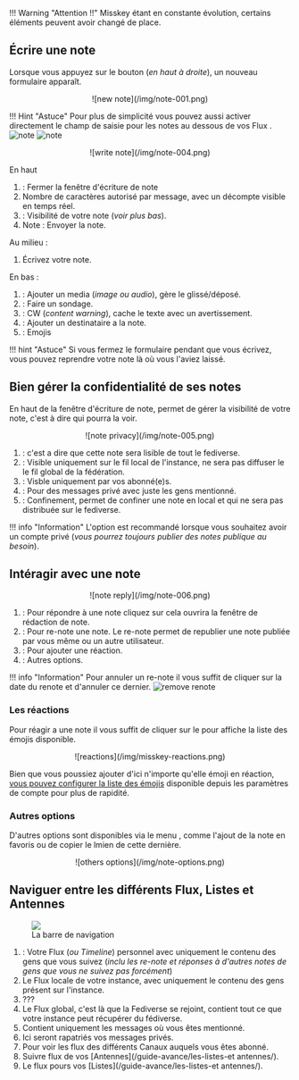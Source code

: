 !!! Warning "Attention !!"
     Misskey étant en constante évolution, certains éléments peuvent avoir changé de place.

## Écrire une note

Lorsque vous appuyez sur le bouton <i class="fas fa-pencil-alt"></i> (*en haut à droite*), un nouveau formulaire apparaît.

<center>
![new note](/img/note-001.png)
</center>

!!! Hint "Astuce"
     Pour plus de simplicité vous pouvez aussi activer directement le champ de saisie pour les notes au dessous de vos Flux .
     ![note](/img/note-002.png)
     ![note](/img/note-003.png)

<center>![write note](/img/note-004.png)</center>

En haut

1. <i class="fas fa-times"></i> : Fermer la fenêtre d'écriture de note
2. Nombre de caractères autorisé par message, avec un décompte visible en temps réel.
3. <i class="fas fa-globe"></i> : Visibilité de votre note (*voir plus bas*).
4. Note <i class="fas fa-paper-plane"></i> : Envoyer la note.

Au milieu :

1. Écrivez votre note.

En bas :

1. <i class="fas fa-photo-video"></i> : Ajouter un media (*image ou audio*), gère le glissé/déposé. 
2. <i class="fas fa-chart-pie" aria-hidden="true"></i> : Faire un sondage.
3. <i class="fas fa-eye-slash" aria-hidden="true"></i> : CW (*content warning*), cache le texte avec un avertissement.
4. <i class="fas fa-at"></i> : Ajouter un destinataire a la note.
5. <i class="fas fa-laugh-squint"></i> : Emojis

!!! hint "Astuce"
     Si vous fermez le formulaire pendant que vous écrivez, vous pouvez reprendre votre note là où vous l'aviez laissé.

## Bien gérer la confidentialité de ses notes

En haut de la fenêtre d'écriture de note, <i class="fas fa-globe"></i> permet de gérer la visibilité de votre note, c'est à dire qui pourra la voir.

<center>![note privacy](/img/note-005.png)</center>

1. <i class="fas fa-globe"></i> : c'est a dire que cette note sera lisible de tout le fediverse.
2. <i class="fas fa-home"></i> : Visible uniquement sur le fil local de l'instance, ne sera pas diffuser le le fil global de la fédération.
3. <i class="fas fa-unlock"></i> : Visble uniquement par vos abonné(e)s.
4. <i class="fas fa-envelope"></i> : Pour des messages privé avec juste les gens mentionné.
6. <i class="fas fa-biohazard"></i> : Confinement, permet de confiner une note en local et qui ne sera pas distribuée sur le fediverse.

!!! info "Information"
     L'option <i class="fas fa-unlock"></i> est recommandé lorsque vous souhaitez avoir un compte privé (<i>vous pourrez toujours publier des notes publique au besoin</i>).


## Intéragir avec une note

<center>![note reply](/img/note-006.png)</center>

1. <i class="fas fa-reply"></i> : Pour répondre à une note cliquez sur cela ouvrira la fenêtre de rédaction de note.
2. <i class="fas fa-retweet"></i> : Pour re-note une note. Le re-note permet de republier une note publiée par vous même ou un autre utilisateur.
3. <i class="fas fa-plus"></i> : Pour ajouter une réaction.
4. <i class="fas fa-ellipsis-h"></i> : Autres options.

!!! info "Information"
     Pour annuler un re-note il vous suffit de cliquer sur la date du renote et d'annuler ce dernier.
     ![remove renote](/img/remove-renote.png)

### Les réactions

Pour  réagir a une note il vous suffit de cliquer sur le <i class="fas fa-plus"></i> pour affiche la liste des émojis disponible.

<center>
![reactions](/img/misskey-reactions.png)
</center>

Bien que vous poussiez ajouter d'ici n'importe qu'elle émoji en réaction, [vous pouvez configurer la liste des émojis](../personnalisation/reactions.md) disponible depuis les paramètres de compte pour plus de rapidité. 

### Autres options

D'autres options sont disponibles via le menu <i class="fas fa-ellipsis-h"></i>, comme l'ajout de la note en favoris ou de copier le lmien de cette dernière.

<center>![others options](/img/note-options.png)</center>

## Naviguer entre les différents Flux, Listes et Antennes

<figure>
  <img src="/img/note-007.png" />
  <figcaption>La barre de navigation</figcaption>
</figure>

1. <i class="fas fa-home"></i> : Votre Flux (*ou Timeline*) personnel avec uniquement le contenu des gens que vous suivez (*inclu les re-note et réponses à d'autres notes de gens que vous ne suivez pas forcément*)
2. <i class="fas fa-comment"></i> Le Flux locale de votre instance, avec uniquement le contenu des gens présent sur l'instance.
3. <i class="fas fa-share-alt"></i> ???
4. <i class="fas fa-globe"></i> Le Flux global, c'est là que la Fediverse se rejoint, contient tout ce que votre instance peut récupérer du fédiverse.
5. <i class="fas fa-at"></i> Contient uniquement les messages où vous êtes mentionné.
6. <i class="far fa-envelope"></i> Ici seront rapatriés vos messages privés.
7. <i class="fas fa-satellite-dish"></i> Pour voir les flux des différents Canaux auquels vous êtes abonné.
8. <i class="fas fa-satellite"></i> Suivre flux de vos [Antennes](/guide-avance/les-listes-et antennes/).
9. <i class="fas fa-list-ul"></i> Le flux pours vos [Listes](/guide-avance/les-listes-et antennes/).